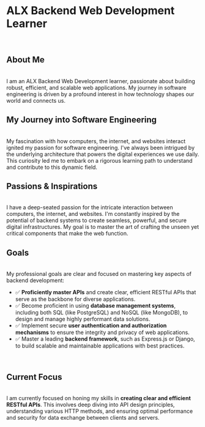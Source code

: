<h1>ALX Backend Web Development Learner</h1> </br>
<h2>About Me</h2> </br>
I am an ALX Backend Web Development learner, passionate about building robust, efficient, and scalable web applications. My journey in software engineering is driven by a profound interest in how technology shapes our world and connects us.<br>

<h2>My Journey into Software Engineering</h2> <br>
My fascination with how computers, the internet, and websites interact ignited my passion for software engineering. I've always been intrigued by the underlying architecture that powers the digital experiences we use daily. This curiosity led me to embark on a rigorous learning path to understand and contribute to this dynamic field.<br>

<h2>Passions & Inspirations</h2> <br>
I have a deep-seated passion for the intricate interaction between computers, the internet, and websites. I'm constantly inspired by the potential of backend systems to create seamless, powerful, and secure digital infrastructures. My goal is to master the art of crafting the unseen yet critical components that make the web function.<br>

<h2>Goals</h2><br>
My professional goals are clear and focused on mastering key aspects of backend development:<br>
<ul>
<li>✅ <strong>Proficiently master APIs</strong> and create clear, efficient RESTful APIs that serve as the backbone for diverse applications.</li>
<li>✅ Become proficient in using <strong>database management systems</strong>, including both SQL (like PostgreSQL) and NoSQL (like MongoDB), to design and manage highly performant data solutions.</li>
<li>✅ Implement secure <strong>user authentication and authorization mechanisms</strong> to ensure the integrity and privacy of web applications.</li>
<li>✅ Master a leading <strong>backend framework</strong>, such as Express.js or Django, to build scalable and maintainable applications with best practices.</li>
</ul></br>
<h2>Current Focus</h2><br>
I am currently focused on honing my skills in <strong>creating clear and efficient RESTful APIs</strong>. This involves deep diving into API design principles, understanding various HTTP methods, and ensuring optimal performance and security for data exchange between clients and servers.
